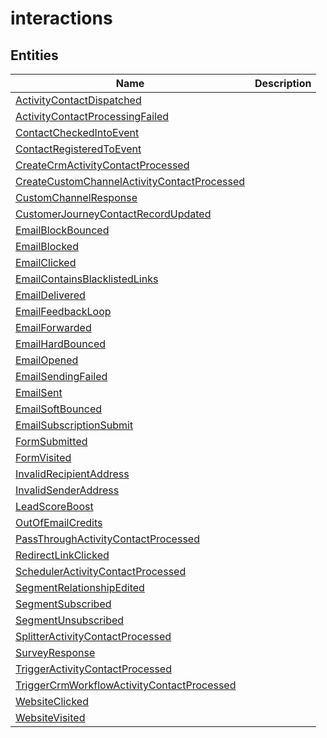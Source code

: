 
# interactions


## Entities

|Name|Description|
|---|---|
|[ActivityContactDispatched](ActivityContactDispatched.cdm.json)||
|[ActivityContactProcessingFailed](ActivityContactProcessingFailed.cdm.json)||
|[ContactCheckedIntoEvent](ContactCheckedIntoEvent.cdm.json)||
|[ContactRegisteredToEvent](ContactRegisteredToEvent.cdm.json)||
|[CreateCrmActivityContactProcessed](CreateCrmActivityContactProcessed.cdm.json)||
|[CreateCustomChannelActivityContactProcessed](CreateCustomChannelActivityContactProcessed.cdm.json)||
|[CustomChannelResponse](CustomChannelResponse.cdm.json)||
|[CustomerJourneyContactRecordUpdated](CustomerJourneyContactRecordUpdated.cdm.json)||
|[EmailBlockBounced](EmailBlockBounced.cdm.json)||
|[EmailBlocked](EmailBlocked.cdm.json)||
|[EmailClicked](EmailClicked.cdm.json)||
|[EmailContainsBlacklistedLinks](EmailContainsBlacklistedLinks.cdm.json)||
|[EmailDelivered](EmailDelivered.cdm.json)||
|[EmailFeedbackLoop](EmailFeedbackLoop.cdm.json)||
|[EmailForwarded](EmailForwarded.cdm.json)||
|[EmailHardBounced](EmailHardBounced.cdm.json)||
|[EmailOpened](EmailOpened.cdm.json)||
|[EmailSendingFailed](EmailSendingFailed.cdm.json)||
|[EmailSent](EmailSent.cdm.json)||
|[EmailSoftBounced](EmailSoftBounced.cdm.json)||
|[EmailSubscriptionSubmit](EmailSubscriptionSubmit.cdm.json)||
|[FormSubmitted](FormSubmitted.cdm.json)||
|[FormVisited](FormVisited.cdm.json)||
|[InvalidRecipientAddress](InvalidRecipientAddress.cdm.json)||
|[InvalidSenderAddress](InvalidSenderAddress.cdm.json)||
|[LeadScoreBoost](LeadScoreBoost.cdm.json)||
|[OutOfEmailCredits](OutOfEmailCredits.cdm.json)||
|[PassThroughActivityContactProcessed](PassThroughActivityContactProcessed.cdm.json)||
|[RedirectLinkClicked](RedirectLinkClicked.cdm.json)||
|[SchedulerActivityContactProcessed](SchedulerActivityContactProcessed.cdm.json)||
|[SegmentRelationshipEdited](SegmentRelationshipEdited.cdm.json)||
|[SegmentSubscribed](SegmentSubscribed.cdm.json)||
|[SegmentUnsubscribed](SegmentUnsubscribed.cdm.json)||
|[SplitterActivityContactProcessed](SplitterActivityContactProcessed.cdm.json)||
|[SurveyResponse](SurveyResponse.cdm.json)||
|[TriggerActivityContactProcessed](TriggerActivityContactProcessed.cdm.json)||
|[TriggerCrmWorkflowActivityContactProcessed](TriggerCrmWorkflowActivityContactProcessed.cdm.json)||
|[WebsiteClicked](WebsiteClicked.cdm.json)||
|[WebsiteVisited](WebsiteVisited.cdm.json)||
